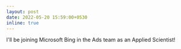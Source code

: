 ```yaml
---
layout: post
date: 2022-05-20 15:59:00+0530
inline: true
---
```


I'll be joining Microsoft Bing in the Ads team as an Applied Scientist!
